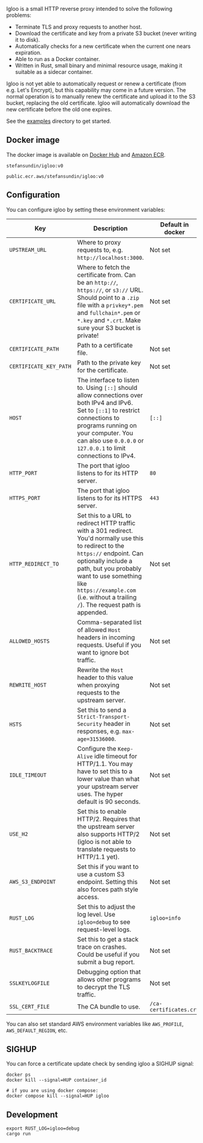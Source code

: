 Igloo is a small HTTP reverse proxy intended to solve the following problems:

- Terminate TLS and proxy requests to another host.
- Download the certificate and key from a private S3 bucket (never writing it to disk).
- Automatically checks for a new certificate when the current one nears expiration.
- Able to run as a Docker container.
- Written in Rust, small binary and minimal resource usage, making it suitable as a sidecar container.

Igloo is not yet able to automatically request or renew a certificate (from e.g. Let's Encrypt), but this capability may come in a future version. The normal operation is to manually renew the certificate and upload it to the S3 bucket, replacing the old certificate. Igloo will automatically download the new certificate before the old one expires.

See the [examples](examples) directory to get started.


## Docker image

The docker image is available on [Docker Hub](https://hub.docker.com/r/stefansundin/igloo) and [Amazon ECR](https://gallery.ecr.aws/stefansundin/igloo).

```
stefansundin/igloo:v0
```

```
public.ecr.aws/stefansundin/igloo:v0
```


## Configuration

You can configure igloo by setting these environment variables:

| Key                      | Description | Default in docker | Default in binary | Required? |
| ------------------------ | ----------- | ----------------- | ----------------- | --------- |
| `UPSTREAM_URL`           | Where to proxy requests to, e.g. `http://localhost:3000`. | Not set | Not set | **Required** |
| `CERTIFICATE_URL`        | Where to fetch the certificate from. Can be an `http://`, `https://`, or `s3://` URL. Should point to a `.zip` file with a `privkey*.pem` and `fullchain*.pem` or `*.key` and `*.crt`. Make sure your S3 bucket is private! | Not set | Not set | Optional |
| `CERTIFICATE_PATH`       | Path to a certificate file. | Not set | Not set | Optional |
| `CERTIFICATE_KEY_PATH`   | Path to the private key for the certificate. | Not set | Not set | Optional |
| `HOST`                   | The interface to listen to. Using `[::]` should allow connections over both IPv4 and IPv6. Set to `[::1]` to restrict connections to programs running on your computer. You can also use `0.0.0.0` or `127.0.0.1` to limit connections to IPv4. | `[::]` | `[::]` | Can use default |
| `HTTP_PORT`              | The port that igloo listens to for its HTTP server. | `80` | `3000` | Can use default |
| `HTTPS_PORT`             | The port that igloo listens to for its HTTPS server. | `443` | `3001` | Can use default |
| `HTTP_REDIRECT_TO`       | Set this to a URL to redirect HTTP traffic with a 301 redirect. You'd normally use this to redirect to the `https://` endpoint. Can optionally include a path, but you probably want to use something like `https://example.com` (i.e. without a trailing `/`). The request path is appended. | Not set | Not set | Optional |
| `ALLOWED_HOSTS`          | Comma-separated list of allowed `Host` headers in incoming requests. Useful if you want to ignore bot traffic. | Not set | Not set | Optional |
| `REWRITE_HOST`           | Rewrite the `Host` header to this value when proxying requests to the upstream server. | Not set | Not set | Optional |
| `HSTS`                   | Set this to send a `Strict-Transport-Security` header in responses, e.g. `max-age=31536000`. | Not set | Not set | Optional |
| `IDLE_TIMEOUT`           | Configure the `Keep-Alive` idle timeout for HTTP/1.1. You may have to set this to a lower value than what your upstream server uses. The hyper default is 90 seconds. | Not set | Not set | Optional |
| `USE_H2`                 | Set this to enable HTTP/2. Requires that the upstream server also supports HTTP/2 (igloo is not able to translate requests to HTTP/1.1 yet). | Not set | Not set | Optional |
| `AWS_S3_ENDPOINT`        | Set this if you want to use a custom S3 endpoint. Setting this also forces path style access. | Not set | Not set | Optional |
| `RUST_LOG`               | Set this to adjust the log level. Use `igloo=debug` to see request-level logs. | `igloo=info` | `igloo=info` | Optional |
| `RUST_BACKTRACE`         | Set this to get a stack trace on crashes. Could be useful if you submit a bug report. | Not set | Not set | Optional |
| `SSLKEYLOGFILE`          | Debugging option that allows other programs to decrypt the TLS traffic. | Not set | Not set | Optional |
| `SSL_CERT_FILE`          | The CA bundle to use. | `/ca-certificates.crt` | Not set | Optional |

You can also set standard AWS environment variables like `AWS_PROFILE`, `AWS_DEFAULT_REGION`, etc.

## SIGHUP

You can force a certificate update check by sending igloo a SIGHUP signal:

```shell
docker ps
docker kill --signal=HUP container_id

# if you are using docker compose:
docker compose kill --signal=HUP igloo
```


## Development

```shell
export RUST_LOG=igloo=debug
cargo run
```
